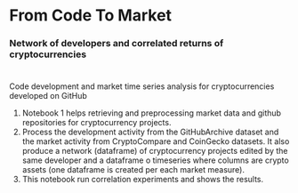 # From Code To Market 
### Network of developers and correlated returns of cryptocurrencies  
#   
Code development and market time series analysis for cryptocurrencies developed on GitHub


1. Notebook 1 helps retrieving and preprocessing market data and github repositories for cryptocurrency projects.
2. Process the development activity from the GitHubArchive dataset and the market activity from CryptoCompare and CoinGecko datasets. It also produce a network (dataframe) of cryptocurrency projects edited by the same developer and a dataframe o timeseries where columns are crypto assets (one dataframe is created per each market measure).
3. This notebook run correlation experiments and shows the results.
